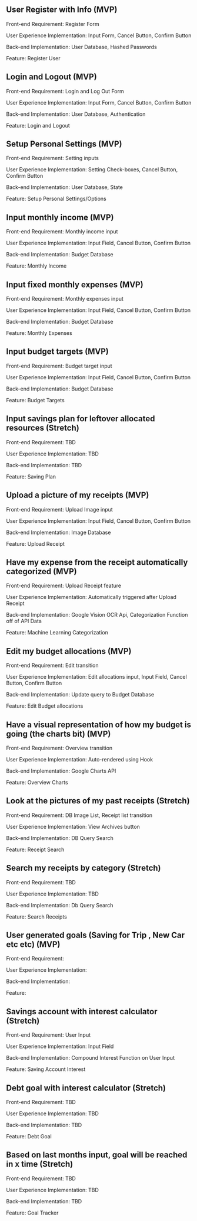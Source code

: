 ## User Register with Info (MVP)

Front-end Requirement: Register Form

User Experience Implementation: Input Form, Cancel Button, Confirm Button

Back-end Implementation: User Database, Hashed Passwords

Feature: Register User

## Login and Logout (MVP)

Front-end Requirement: Login and Log Out Form

User Experience Implementation: Input Form, Cancel Button, Confirm Button

Back-end Implementation: User Database, Authentication

Feature: Login and Logout

## Setup Personal Settings (MVP)

Front-end Requirement: Setting inputs

User Experience Implementation: Setting Check-boxes, Cancel Button, Confirm Button

Back-end Implementation: User Database, State

Feature: Setup Personal Settings/Options

## Input monthly income (MVP)

Front-end Requirement: Monthly income input

User Experience Implementation: Input Field, Cancel Button, Confirm Button

Back-end Implementation: Budget Database

Feature: Monthly Income

## Input fixed monthly expenses (MVP)

Front-end Requirement: Monthly expenses input

User Experience Implementation: Input Field, Cancel Button, Confirm Button

Back-end Implementation: Budget Database

Feature: Monthly Expenses

## Input budget targets (MVP)

Front-end Requirement: Budget target input

User Experience Implementation: Input Field, Cancel Button, Confirm Button

Back-end Implementation: Budget Database

Feature: Budget Targets

## Input savings plan for leftover allocated resources (Stretch)

Front-end Requirement: TBD

User Experience Implementation: TBD

Back-end Implementation: TBD

Feature: Saving Plan

## Upload a picture of my receipts (MVP)

Front-end Requirement: Upload Image input

User Experience Implementation: Input Field, Cancel Button, Confirm Button

Back-end Implementation: Image Database

Feature: Upload Receipt

## Have my expense from the receipt automatically categorized (MVP)

Front-end Requirement: Upload Receipt feature

User Experience Implementation: Automatically triggered after Upload Receipt

Back-end Implementation: Google Vision OCR Api, Categorization Function off of API Data

Feature: Machine Learning Categorization

## Edit my budget allocations (MVP)

Front-end Requirement: Edit transition

User Experience Implementation: Edit allocations input, Input Field, Cancel Button, Confirm Button

Back-end Implementation: Update query to Budget Database

Feature: Edit Budget allocations

## Have a visual representation of how my budget is going (the charts bit) (MVP)

Front-end Requirement: Overview transition

User Experience Implementation: Auto-rendered using Hook

Back-end Implementation: Google Charts API

Feature: Overview Charts

## Look at the pictures of my past receipts (Stretch)

Front-end Requirement: DB Image List, Receipt list transition

User Experience Implementation: View Archives button

Back-end Implementation: DB Query Search

Feature: Receipt Search

## Search my receipts by category (Stretch)

Front-end Requirement: TBD

User Experience Implementation: TBD

Back-end Implementation: Db Query Search

Feature: Search Receipts

## User generated goals (Saving for Trip , New Car etc etc) (MVP)

Front-end Requirement:

User Experience Implementation:

Back-end Implementation:

Feature:

## Savings account with interest calculator (Stretch)

Front-end Requirement: User Input

User Experience Implementation: Input Field

Back-end Implementation: Compound Interest Function on User Input

Feature: Saving Account Interest

## Debt goal with interest calculator (Stretch)

Front-end Requirement: TBD

User Experience Implementation: TBD

Back-end Implementation: TBD

Feature: Debt Goal

## Based on last months input, goal will be reached in x time (Stretch)

Front-end Requirement: TBD

User Experience Implementation: TBD

Back-end Implementation: TBD

Feature: Goal Tracker
